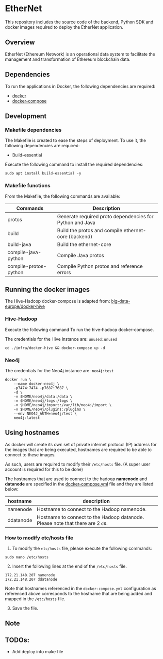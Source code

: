 # EtherNet
This repository includes the source code of the backend, Python SDK and docker images required to deploy the EtherNet application. 

## Overview
EtherNet (Ethereum Network) is an operational data system to facilitate the management and transformation of Ethereum blockchain data.


## Dependencies
To run the applications in Docker, the following dependencies are required:
- [docker](https://docs.docker.com/engine/install/ubuntu/)
- [docker-compose](https://linuxize.com/post/how-to-install-and-use-docker-compose-on-ubuntu-18-04/)


## Development

### Makefile dependencies
The Makefile is created to ease the steps of deployment. To use it, the following dependencies are required:
- Build-essential 
  
Execute the following command to install the required dependencies:
```shell
sudo apt install build-essential -y
```

### Makefile functions
From the Makefile, the following commands are available:

| Commands              | Description                                              |
|-----------------------|----------------------------------------------------------|
| protos                | Generate required proto dependencies for Python and Java |
| build                 | Build the protos and compile ethernet-core (backend)     |
| build-java            | Build the ethernet-core                                  |
| compile-java-python   | Compile Java protos                                      |
| compile-protos-python | Compile Python protos and reference errors               |


## Running the docker images
The Hive-Hadoop docker-compose is adapted from:
[big-data-europe/docker-hive](https://github.com/big-data-europe/docker-hive)

### Hive-Hadoop
Execute the following command To run the hive-hadoop docker-compose.

The credentials for the Hive instance are: `unused:unused`

```shell
cd ./infra/docker-hive && docker-compose up -d
```

### Neo4j
The credentials for the Neo4j instance are: `neo4j:test`
```shell
docker run \
    --name docker-neo4j \
    -p7474:7474 -p7687:7687 \
    -d \
    -v $HOME/neo4j/data:/data \
    -v $HOME/neo4j/logs:/logs \
    -v $HOME/neo4j/import:/var/lib/neo4j/import \
    -v $HOME/neo4j/plugins:/plugins \
    --env NEO4J_AUTH=neo4j/test \
    neo4j:latest
```

## Using hostnames

As docker will create its own set of private internet protocol (IP) address for the images that are being executed, hostnames are required to be able to connect to these images.

As such, users are required to modify their `/etc/hosts` file. (A super user account is required for this to be done)

The hostnames that are used to connect to the hadoop **namenode** and **datanode** are specified in the [docker-compose.yml](infra/docker-hive/docker-compose.yml) file and they are listed below:

| hostname  | description                                                                     |
|-----------|---------------------------------------------------------------------------------|
| namenode  | Hostname to connect to the Hadoop namenode.                                     |
| ddatanode | Hostname to connect to the Hadoop datanode. Please note that there are 2 `d`s. |


### How to modify etc/hosts file
1. To modify the `etc/hosts` file, please execute the following commands:

```shell
sudo nano /etc/hosts
```

2. Insert the following lines at the end of the `/etc/hosts` file.

```text
172.21.148.207 namenode
172.21.148.207 ddatanode
```

Note that hostnames referenced in the `docker-compose.yml` configuration as referenced above corresponds to the hostname that are being added and mapped in the `/etc/hosts` file. 

3. Save the file.

## Note


## TODOs:
- Add deploy into make file

